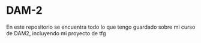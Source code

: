 # DAM-2
En este repositorio se encuentra todo lo que tengo guardado sobre mi curso de DAM2, incluyendo mi proyecto de tfg

